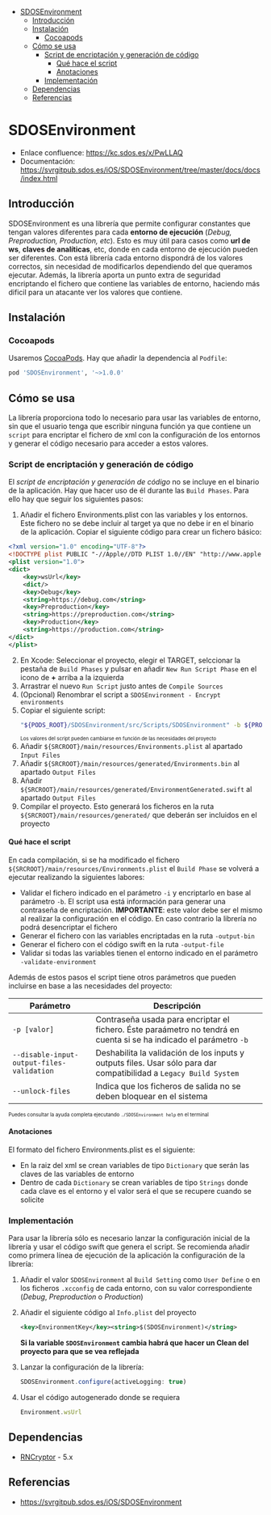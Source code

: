 - [SDOSEnvironment](#sdosenvironment)
  - [Introducción](#introducci%C3%B3n)
  - [Instalación](#instalaci%C3%B3n)
    - [Cocoapods](#cocoapods)
  - [Cómo se usa](#c%C3%B3mo-se-usa)
    - [Script de encriptación y generación de código](#script-de-encriptaci%C3%B3n-y-generaci%C3%B3n-de-c%C3%B3digo)
      - [Qué hace el script](#qu%C3%A9-hace-el-script)
      - [Anotaciones](#anotaciones)
    - [Implementación](#implementaci%C3%B3n)
  - [Dependencias](#dependencias)
  - [Referencias](#referencias)

# SDOSEnvironment

- Enlace confluence: https://kc.sdos.es/x/PwLLAQ
- Documentación: https://svrgitpub.sdos.es/iOS/SDOSEnvironment/tree/master/docs/docs/index.html

## Introducción
SDOSEnvironment es una librería que permite configurar constantes que tengan valores diferentes para cada **entorno de ejecución** (*Debug, Preproduction, Production, etc*). Esto es muy útil para casos como **url de ws**, **claves de analíticas**, etc, donde en cada entorno de ejecución pueden ser diferentes. Con está librería cada entorno dispondrá de los valores correctos, sin necesidad de modificarlos dependiendo del que queramos ejecutar.
Además, la librería aporta un punto extra de seguridad encriptando el fichero que contiene las variables de entorno, haciendo más dificil para un atacante ver los valores que contiene.

## Instalación

### Cocoapods

Usaremos [CocoaPods](https://cocoapods.org). Hay que añadir la dependencia al `Podfile`:

```ruby
pod 'SDOSEnvironment', '~>1.0.0' 
```

## Cómo se usa

La librería proporciona todo lo necesario para usar las variables de entorno, sin que el usuario tenga que escribir ninguna función ya que contiene un `script` para encriptar el fichero de xml con la configuración de los entornos y generar el código necesario para acceder a estos valores.

### Script de encriptación y generación de código

El *script de encriptación y generación de código* no se incluye en el binario de la aplicación. Hay que hacer uso de él durante las `Build Phases`. Para ello hay que seguir los siguientes pasos:
1. Añadir el fichero Environments.plist con las variables y los entornos. Este fichero no se debe incluir al target ya que no debe ir en el binario de la aplicación. Copiar el siguiente código para crear un fichero básico:
```xml
<?xml version="1.0" encoding="UTF-8"?>
<!DOCTYPE plist PUBLIC "-//Apple//DTD PLIST 1.0//EN" "http://www.apple.com/DTDs/PropertyList-1.0.dtd">
<plist version="1.0">
<dict>
	<key>wsUrl</key>
	<dict/>
	<key>Debug</key>
	<string>https://debug.com</string>
	<key>Preproduction</key>
	<string>https://preproduction.com</string>
	<key>Production</key>
	<string>https://production.com</string>
</dict>
</plist>
```
2. En Xcode: Seleccionar el proyecto, elegir el TARGET, selccionar la pestaña de `Build Phases` y pulsar en añadir `New Run Script Phase` en el icono de **+** arriba a la izquierda
3. Arrastrar el nuevo `Run Script` justo antes de `Compile Sources`
4. (Opcional) Renombrar el script a `SDOSEnvironment - Encrypt environments`
5. Copiar el siguiente script:
    ```sh
    "${PODS_ROOT}/SDOSEnvironment/src/Scripts/SDOSEnvironment" -b ${PRODUCT_BUNDLE_IDENTIFIER} -i "${SRCROOT}/main/resources/Environments.plist" -output-bin "${SRCROOT}/main/resources/generated/Environments.bin" -output-file "${SRCROOT}/main/resources/generated/EnvironmentGenerated.swift" -validate-environment ${SDOSEnvironment}
    ```
    <sup><sub>Los valores del script pueden cambiarse en función de las necesidades del proyecto</sup></sub>
6. Añadir `${SRCROOT}/main/resources/Environments.plist` al apartado `Input Files`
7. Añadir `${SRCROOT}/main/resources/generated/Environments.bin` al apartado `Output Files`
8. Añadir `${SRCROOT}/main/resources/generated/EnvironmentGenerated.swift` al apartado `Output Files`
9.  Compilar el proyecto. Esto generará los ficheros en la ruta `${SRCROOT}/main/resources/generated/` que deberán ser incluidos en el proyecto

#### Qué hace el script
En cada compilación, si se ha modificado el fichero `${SRCROOT}/main/resources/Environments.plist` el `Build Phase` se volverá a ejecutar realizando la siguientes labores:
* Validar el fichero indicado en el parámetro `-i` y encriptarlo en base al parámetro `-b`. El script usa está información para generar una contraseña de encriptación. **IMPORTANTE**: este valor debe ser el mismo al realizar la configuración en el código. En caso contrario la librería no podrá desencriptar el fichero
* Generar el fichero con las variables encriptadas en la ruta `-output-bin`
* Generar el fichero con el código swift en la ruta `-output-file`
* Validar si todas las variables tienen el entorno indicado en el parámetro `-validate-environment`

Además de estos pasos el script tiene otros parámetros que pueden incluirse en base a las necesidades del proyecto:

|Parámetro                                |Descripción                                                                                                        |
|-----------------------------------------|-------------------------------------------------------------------------------------------------------------------|
|`-p [valor]`                             |Contraseña usada para encriptar el fichero. Éste paraámetro no tendrá en cuenta si se ha indicado el parámetro `-b`|
|`--disable-input-output-files-validation`|Deshabilita la validación de los inputs y outputs files. Usar sólo para dar compatibilidad a `Legacy Build System` |
|`--unlock-files`                         |Indica que los ficheros de salida no se deben bloquear en el sistema                                               |

<sup><sub>Puedes consultar la ayuda completa ejecutando `./SDOSEnvironment help` en el terminal</sup></sub>

#### Anotaciones
El formato del fichero Environments.plist es el siguiente: 
* En la raiz del xml se crean variables de tipo `Dictionary` que serán las claves de las variables de entorno
* Dentro de cada `Dictionary` se crean variables de tipo `Strings` donde cada clave es el entorno y el valor será el que se recupere cuando se solicite 


### Implementación

Para usar la librería sólo es necesario lanzar la configuración inicial de la librería y usar el código swift que genera el script. Se recomienda añadir como primera línea de ejecución de la aplicación la configuración de la librería:
1. Añadir el valor `SDOSEnvironment` al `Build Setting` como `User Define` o en los ficheros `.xcconfig` de cada entorno, con su valor correspondiente (*Debug*, *Preproduction* o *Production*)
2. Añadir el siguiente código al `Info.plist` del proyecto
    ```xml
    <key>EnvironmentKey</key><string>$(SDOSEnvironment)</string>
    ```
    **Si la variable `SDOSEnvironment` cambia habrá que hacer un Clean del proyecto para que se vea reflejada**


3. Lanzar la configuración de la librería:
    ```js
    SDOSEnvironment.configure(activeLogging: true)
    ```
4. Usar el código autogenerado donde se requiera
    ```js
    Environment.wsUrl
    ```

## Dependencias
* [RNCryptor](https://github.com/RNCryptor/RNCryptor) - 5.x

## Referencias
* https://svrgitpub.sdos.es/iOS/SDOSEnvironment